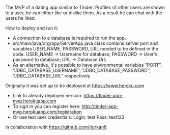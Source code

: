The MVP of a dating app similar to Tinder:
Profiles of other users are shown to a user, he can either like or dislike them. As a result he can chat with the users he liked.

How to deploy and run it:
- A connection to a database is required to run the app.
- src/main/java/org/app/ServerApp.java class contains server port and variables USER_NAME, PASSWORD, URL needed to be defined in the code.
USER_NAME -> Username for database; 
PASSWORD -> User's password to database; 
URL -> Database Url; 
- As an alternative, it's possible to have environmental variables "PORT", "JDBC_DATABASE_USERNAME", "JDBC_DATABASE_PASSWORD", "JDBC_DATABASE_URL" respectively


Originally it was set up to be deployed at https://www.heroku.com
- Link to already deployed version: https://tinder-app-mvp.herokuapp.com
- To sign in you can register here: http://tinder-app-mvp.herokuapp.com/registration
- Or use test user credentials: 
Login: test
Pass: test123


In collaboration with https://github.com/iturkan6
